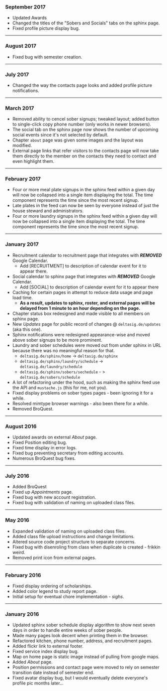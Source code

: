 ﻿### September 2017

- Updated Awards
- Changed the titles of the "Sobers and Socials" tabs on the sphinx page.
- Fixed profile picture display bug.

---

### August 2017

- Fixed bug with semester creation.

---

### July 2017

- Changed the way the contacts page looks and added profile picture notifications.

---

### March 2017

- Removed ability to cencel sober signups; tweaked layout; added button to single-click copy phone number (only works in newer browsers).
- The social tab on the sphinx page now shows the number of upcoming social events since it's not selected by default.
- Chapter `about` page was given some images and the layout was modified.
- External page links that refer visitors to the contacts page will now take them directly to the member on the contacts they need to contact 
  and even highlight them.

---

### February 2017

- Four or more meal plate signups in the sphinx feed within a given day will now be collapsed into a single item displaying the total.
  The time component represents the time since the most recent signup.
- Late plates in the feed can now be seen by everyone instead of just the house steward and administrators.
- Four or more laundry signups in the sphinx feed within a given day will now be collapsed into a single item displaying the total.
  The time component represents the time since the most recent signup.

---

### January 2017


- Recruitment calendar to recruitment page that integrates with ***REMOVED*** Google Calendar.
  - Add [RECRUITMENT] to description of calendar event for it to appear there.
- Social calendar to sphinx page that integrates with ***REMOVED*** Google Calendar.
  - Add [SOCIAL] to description of calendar event for it to appear there
- Caching for certain pages in attempt to reduce data usage and page load time.
  - **As a result, updates to sphinx, roster, and external pages will be delayed from 1 minute to an hour depending on the page.**
- Chapter status box redesigned and made visible to all members on sphinx page.
- New *Updates* page for public record of changes @ `deltasig.de/updates` (aka this one).
- Sphinx notifications were redesigned appearance-wise and moved above sober signups to be more prominent.
- Laundry and sober schedules were moved out from under sphinx in URL because there was no meaningful reason for that.
  - `deltasig.de/sphinx/home` -> `deltasig.de/sphinx`
  - `deltasig.de/sphinx/laundry/schedule` -> `deltasig.de/laundry/schedule`
  - `deltasig.de/sphinx/sobers/sechedule` - > `deltasig.de/sobers/schedule`
- A lot of refactoring under the hood, such as making the sphinx feed use the API and `mustache.js` (this for me, not you).
- Fixed display problems on sober types pages - been ignoring it for a while.
- Resolved mimtype browser warnings - also been there for a while.
- Removed BroQuest.

---

### August 2016

- Updated awards on external *About* page.
- Fixed Position editing bug.
- Fixed time display in error logs.
- Fixed bug preventing secretary from editing accounts.
- Numerous BroQuest bug fixes.

---

### July 2016

- Added BroQuest
- Fixed up *Appointments* page.
- Fixed bug with new account registration.
- Fixed bug with validation of naming on uploaded class files.

---

### May 2016

- Expanded validation of naming on uploaded class files.
- Added class file upload instructions and change limitations.
- Altered source code project structure to separate concerns.
- Fixed bug with disenroling from class when duplicate is created - frikkin weird.
- Removed print icon from external pages.

---

### February 2016

- Fixed display ordering of scholarships.
- Added color legend to study report page.
- Initial setup for eventual chore implementation - *sighs*.

---

### January 2016

- Updated sphinx sober schedule display algorithm to show next seven days in order to handle entire weeks of sober people.
- Made many pages look decent when printing them in the browser.
- Refactored kitchen, phone number, address, and recruitment pages.
- Added flickr link to external footer.
- Fixed service index display bug.
- Map on home page is static image instead of pulling from google maps.
- Added *About* page.
- Position permissions and contact page were moved to rely on semester transition date instead of semester end.
- Fixed avatar display bug, but I would eventually delete everyone's profile pic months later...
